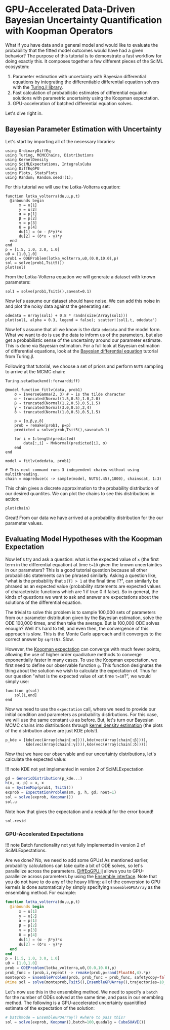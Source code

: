 # GPU-Accelerated Data-Driven Bayesian Uncertainty Quantification with Koopman Operators

What if you have data and a general model and would like to evaluate the
probability that the fitted model outcomes would have had a given behavior?
The purpose of this tutorial is to demonstrate a fast workflow for doing exactly
this. It composes together a few different pieces of the SciML ecosystem:

1. Parameter estimation with uncertainty with Bayesian differential equations by
   integrating the differentiable differential equation solvers with the
   [Turing.jl library](https://turing.ml/dev/).
2. Fast calculation of probabilistic estimates of differential equation solutions
   with parametric uncertainty using the Koopman expectation.
3. GPU-acceleration of batched differential equation solves.

Let's dive right in.

## Bayesian Parameter Estimation with Uncertainty

Let's start by importing all of the necessary libraries:

```@example Bayesian
using OrdinaryDiffEq
using Turing, MCMCChains, Distributions
using KernelDensity
using SciMLExpectations, IntegralsCuba
using DiffEqGPU
using Plots, StatsPlots
using Random; Random.seed!(1);
```

For this tutorial we will use the Lotka-Volterra equation:

```@example Bayesian
function lotka_volterra(du,u,p,t)
  @inbounds begin
      x = u[1]
      y = u[2]
      α = p[1]
      β = p[2]
      γ = p[3]
      δ = p[4]
      du[1] = (α - β*y)*x
      du[2] = (δ*x - γ)*y
  end
end
p = [1.5, 1.0, 3.0, 1.0]
u0 = [1.0,1.0]
prob1 = ODEProblem(lotka_volterra,u0,(0.0,10.0),p)
sol = solve(prob1,Tsit5())
plot(sol)
```

From the Lotka-Volterra equation we will generate a dataset with known parameters:

```@example Bayesian
sol1 = solve(prob1,Tsit5(),saveat=0.1)
```

Now let's assume our dataset should have noise. We can add this noise in and
plot the noisy data against the generating set:

```@example Bayesian
odedata = Array(sol1) + 0.8 * randn(size(Array(sol1)))
plot(sol1, alpha = 0.3, legend = false); scatter!(sol1.t, odedata')
```

Now let's assume that all we know is the data `odedata` and the model form.
What we want to do is use the data to inform us of the parameters, but also
get a probabilistic sense of the uncertainty around our parameter estimate. This
is done via Bayesian estimation. For a full look at Bayesian estimation of
differential equations, look at the [Bayesian differential equation](https://turing.ml/dev/tutorials/10-bayesiandiffeq/)
tutorial from Turing.jl.

Following that tutorial, we choose a set of priors and perform `NUTS` sampling
to arrive at the MCMC chain:

```@example Bayesian
Turing.setadbackend(:forwarddiff)

@model function fitlv(data, prob1)
    σ ~ InverseGamma(2, 3) # ~ is the tilde character
    α ~ truncated(Normal(1.5,0.5),1.0,2.0)
    β ~ truncated(Normal(1.2,0.5),0.5,1.5)
    γ ~ truncated(Normal(3.0,0.5),2,4)
    δ ~ truncated(Normal(1.0,0.5),0.5,1.5)

    p = [α,β,γ,δ]
    prob = remake(prob1, p=p)
    predicted = solve(prob,Tsit5(),saveat=0.1)

    for i = 1:length(predicted)
        data[:,i] ~ MvNormal(predicted[i], σ)
    end
end

model = fitlv(odedata, prob1)

# This next command runs 3 independent chains without using multithreading.
chain = mapreduce(c -> sample(model, NUTS(.45),1000), chainscat, 1:3)
```

This chain gives a discrete approximation to the probability distribution of our
desired quantites. We can plot the chains to see this distributions in action:

```@example Bayesian
plot(chain)
```

Great! From our data we have arrived at a probability distribution for the
our parameter values.

## Evaluating Model Hypotheses with the Koopman Expectation

Now let's try and ask a question: what is the expected value of `x` (the first
term in the differential equation) at time `t=10` given the known uncertainties
in our parameters? This is a good tutorial question because all other probabilistic
statements can be phrased similarly. Asking a question like, "what is the probability
that `x(T) > 1` at the final time `T`?", can similarly be phrased as an expected
value (probability statements are expected values of characteristic functions
which are 1 if true 0 if false). So in general, the kinds of questions we want
to ask and answer are expectations about the solutions of the differential equation.

The trivial to solve this problem is to sample 100,000 sets of parameters from
our parameter distribution given by the Bayesian estimation, solve the ODE
100,000 times, and then take the average. But is 100,000 ODE solves enough?
Well it's hard to tell, and even then, the convergence of this approach is slow.
This is the Monte Carlo approach and it converges to the correct answer by
`sqrt(N)`. Slow.

However, the [Koopman expectation](https://arxiv.org/abs/2008.08737) can converge
with much fewer points, allowing the use of higher order quadrature methods to
converge exponentially faster in many cases. To use the Koopman expectation,
we first need to define our observable function `g`. This function designates the
thing about the solution we wish to calculate the expectation of. Thus for our
question "what is the expected value of `x`at time `t=10`?", we would simply use:

```@example Bayesian
function g(sol)
    sol[1,end]
end
```

Now we need to use the `expectation` call, where we need to provide our initial
condition and parameters as probability distirbutions. For this case, we will use
the same constant `u0` as before. But, let's turn our Bayesian MCMC chains into
distributions through [kernel density estimation](https://github.com/JuliaStats/KernelDensity.jl)
(the plots of the distribution above are just KDE plots!).

```@example Bayesian
p_kde = [kde(vec(Array(chain[:α]))),kde(vec(Array(chain[:β]))),
         kde(vec(Array(chain[:γ]))),kde(vec(Array(chain[:δ])))]
```

Now that we have our observable and our uncertainty distributions, let's calculate
the expected value:

!!! note
    KDE not yet implemented in version 2 of SciMLExpectation

```julia
gd = GenericDistribution(p_kde...)
h(x, u, p) = u, x
sm = SystemMap(prob1, Tsit5())
exprob = ExpectationProblem(sm, g, h, gd; nout=1)
sol = solve(exprob, Koopman())
sol.u
```

Note how that gives the expectation and a residual for the error bound!

```julia
sol.resid
```

### GPU-Accelerated Expectations

!!! note
    Batch functionality not yet fully implemented in version 2 of SciMLExpectations.

Are we done? No, we need to add some GPUs! As mentioned earlier, probability
calculations can take quite a bit of ODE solves, so let's parallelize across
the parameters. [DiffEqGPU.jl](https://github.com/SciML/DiffEqGPU.jl) allows you
to GPU-parallelize across parameters by using the
[Ensemble interface](https://docs.sciml.ai/DiffEqDocs/stable/features/ensemble/). Note that
you do not have to do any of the heavy lifting: all of the conversion to GPU
kernels is done automaticaly by simply specifying `EnsembleGPUArray` as the
ensembling method. For example:

```julia
function lotka_volterra(du,u,p,t)
  @inbounds begin
      x = u[1]
      y = u[2]
      α = p[1]
      β = p[2]
      γ = p[3]
      δ = p[4]
      du[1] = (α - β*y)*x
      du[2] = (δ*x - γ)*y
  end
end
p = [1.5, 1.0, 3.0, 1.0]
u0 = [1.0,1.0]
prob = ODEProblem(lotka_volterra,u0,(0.0,10.0),p)
prob_func = (prob,i,repeat) -> remake(prob,p=rand(Float64,4).*p)
monteprob = EnsembleProblem(prob, prob_func = prob_func, safetycopy=false)
@time sol = solve(monteprob,Tsit5(),EnsembleGPUArray(),trajectories=10_000,saveat=1.0f0)
```

Let's now use this in the ensembling method. We need to specify a `batch` for the
number of ODEs solved at the same time, and pass in our enembling method. The
following is a GPU-accelerated uncertainty quanitified estimate of the expectation
of the solution:

```julia
# batchmode = EnsembleGPUArray() #where to pass this?
sol = solve(exprob, Koopman(),batch=100,quadalg = CubaSUAVE())
```
